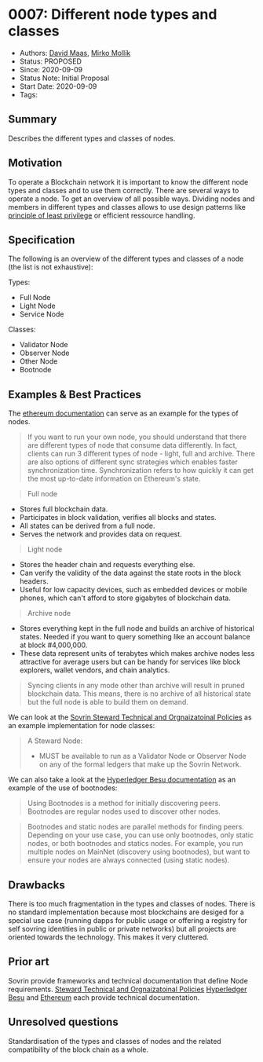 # 0007: Different node types and classes
- Authors: [David Maas](david_maas@hotmail.de), [Mirko Mollik](mollik@trustcerts.de) 
- Status: PROPOSED
- Since: 2020-09-09 
- Status Note: Initial Proposal  
- Start Date: 2020-09-09 
- Tags: 

## Summary

Describes the different types and classes of nodes.

## Motivation

To operate a Blockchain network it is important to know the different node types and classes and to use them correctly. There are several ways to operate a node. To get an overview of all possible ways. Dividing nodes and members in different types and classes allows to use design patterns like [principle of least privilege](https://en.wikipedia.org/wiki/Principle_of_least_privilege) or efficient ressource handling.

## Specification

The following is an overview of the different types and classes of a node (the list is not exhaustive):

Types:
- Full Node
- Light Node
- Service Node

Classes:
- Validator Node
- Observer Node
- Other Node
- Bootnode


## Examples & Best Practices

The [ethereum documentation](https://ethereum.org/en/developers/docs/nodes-and-clients/) can serve as an example for the types of nodes.

> If you want to run your own node, you should understand that there are different types of node that consume data differently. In fact, clients can run 3 different types of node - light, full and archive. There are also options of different sync strategies which enables faster synchronization time. Synchronization refers to how quickly it can get the most up-to-date information on Ethereum's state.

>  Full node
 - Stores full blockchain data.
 - Participates in block validation, verifies all blocks and states.
 - All states can be derived from a full node.
 - Serves the network and provides data on request.
 
> Light node
- Stores the header chain and requests everything else.
- Can verify the validity of the data against the state roots in the block headers.
- Useful for low capacity devices, such as embedded devices or mobile phones, which can't afford to store gigabytes of blockchain data.

> Archive node
- Stores everything kept in the full node and builds an archive of historical states. Needed if you want to query something like an account balance at block #4,000,000.
- These data represent units of terabytes which makes archive nodes less attractive for average users but can be handy for services like block explorers, wallet vendors, and chain analytics.
> Syncing clients in any mode other than archive will result in pruned blockchain data. This means, there is no archive of all historical state but the full node is able to build them on demand.

We can look at the [Sovrin Steward Technical and Orgnaizatoinal Policies](https://sovrin.org/wp-content/uploads/Steward-Technical-and-Organizational-Policies-V2.pdf) as an example implementation for node classes:
> A Steward Node:
> * MUST be available to run as a Validator Node or Observer Node on any of the formal ledgers that make up the Sovrin Network.

We can also take a look at the [Hyperledger Besu documentation](https://besu.hyperledger.org/en/stable/HowTo/Find-and-Connect/Bootnodes/) as an example of the use of bootnodes: 
> Using Bootnodes is a method for initially discovering peers. Bootnodes are regular nodes used to discover other nodes.

> Bootnodes and static nodes are parallel methods for finding peers. Depending on your use case, you can use only bootnodes, only static nodes, or both bootnodes and statics nodes. For example, you run multiple nodes on MainNet (discovery using bootnodes), but want to ensure your nodes are always connected (using static nodes).

## Drawbacks

There is too much fragmentation in the types and classes of nodes. There is no standard implementation because most blockchains are desiged for a special use case (running dapps for public usage or offering a registry for self sovring identities in public or private networks) but all projects are oriented towards the technology. This makes it very cluttered.

## Prior art

 Sovrin provide frameworks and technical documentation that define Node requirements. 
 [Steward Technical and Orgnaizatoinal Policies](https://sovrin.org/wp-content/uploads/Steward-Technical-and-Organizational-Policies-V2.pdf)
 [Hyperledger Besu](https://besu.hyperledger.org/en/stable/) and [Ethereum](https://ethereum.org/en/developers/docs/) each provide technical documentation.

## Unresolved questions

Standardisation of the types and classes of nodes and the related compatibility of the block chain as a whole. 
